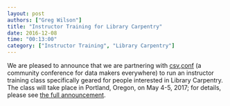 ```yaml
---
layout: post
authors: ["Greg Wilson"]
title: "Instructor Training for Library Carpentry"
date: 2016-12-08
time: "00:13:00"
category: ["Instructor Training", "Library Carpentry"]
---
```


We are pleased to announce that we are partnering with [csv,conf](https://csvconf.com/)
(a community conference for data makers everywhere)
to run an instructor training class specifically geared for people interested in Library Carpentry.
The class will take place in Portland, Oregon, on May 4-5, 2017;
for details, please see [the full announcement](https://datapub.cdlib.org/2016/12/08/announcing-instructor-training-for-librarians/).
